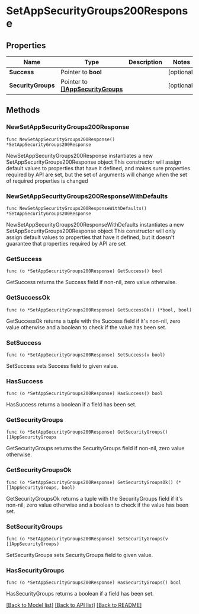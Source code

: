 # SetAppSecurityGroups200Response

## Properties

Name | Type | Description | Notes
------------ | ------------- | ------------- | -------------
**Success** | Pointer to **bool** |  | [optional] 
**SecurityGroups** | Pointer to [**[]AppSecurityGroups**](AppSecurityGroups.md) |  | [optional] 

## Methods

### NewSetAppSecurityGroups200Response

`func NewSetAppSecurityGroups200Response() *SetAppSecurityGroups200Response`

NewSetAppSecurityGroups200Response instantiates a new SetAppSecurityGroups200Response object
This constructor will assign default values to properties that have it defined,
and makes sure properties required by API are set, but the set of arguments
will change when the set of required properties is changed

### NewSetAppSecurityGroups200ResponseWithDefaults

`func NewSetAppSecurityGroups200ResponseWithDefaults() *SetAppSecurityGroups200Response`

NewSetAppSecurityGroups200ResponseWithDefaults instantiates a new SetAppSecurityGroups200Response object
This constructor will only assign default values to properties that have it defined,
but it doesn't guarantee that properties required by API are set

### GetSuccess

`func (o *SetAppSecurityGroups200Response) GetSuccess() bool`

GetSuccess returns the Success field if non-nil, zero value otherwise.

### GetSuccessOk

`func (o *SetAppSecurityGroups200Response) GetSuccessOk() (*bool, bool)`

GetSuccessOk returns a tuple with the Success field if it's non-nil, zero value otherwise
and a boolean to check if the value has been set.

### SetSuccess

`func (o *SetAppSecurityGroups200Response) SetSuccess(v bool)`

SetSuccess sets Success field to given value.

### HasSuccess

`func (o *SetAppSecurityGroups200Response) HasSuccess() bool`

HasSuccess returns a boolean if a field has been set.

### GetSecurityGroups

`func (o *SetAppSecurityGroups200Response) GetSecurityGroups() []AppSecurityGroups`

GetSecurityGroups returns the SecurityGroups field if non-nil, zero value otherwise.

### GetSecurityGroupsOk

`func (o *SetAppSecurityGroups200Response) GetSecurityGroupsOk() (*[]AppSecurityGroups, bool)`

GetSecurityGroupsOk returns a tuple with the SecurityGroups field if it's non-nil, zero value otherwise
and a boolean to check if the value has been set.

### SetSecurityGroups

`func (o *SetAppSecurityGroups200Response) SetSecurityGroups(v []AppSecurityGroups)`

SetSecurityGroups sets SecurityGroups field to given value.

### HasSecurityGroups

`func (o *SetAppSecurityGroups200Response) HasSecurityGroups() bool`

HasSecurityGroups returns a boolean if a field has been set.


[[Back to Model list]](../README.md#documentation-for-models) [[Back to API list]](../README.md#documentation-for-api-endpoints) [[Back to README]](../README.md)


